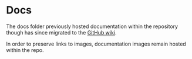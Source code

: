 # Docs

The docs folder previously hosted documentation within the repository though has since migrated to the [GitHub wiki](https://github.com/SparkPost/2web2ui/wiki).

In order to preserve links to images, documentation images remain hosted within the repo.
